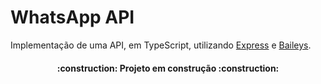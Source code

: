 # WhatsApp API
<p>Implementação de uma API, em TypeScript, utilizando <a href="https://expressjs.com/pt-br/">Express</a> e <a href="https://github.com/WhiskeySockets/Baileys">Baileys</a>. </p>
<h4 align="center">:construction:  Projeto em construção  :construction:</h4>

